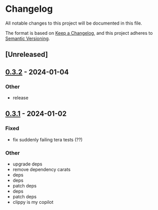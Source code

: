 # Changelog
All notable changes to this project will be documented in this file.

The format is based on [Keep a Changelog](https://keepachangelog.com/en/1.0.0/),
and this project adheres to [Semantic Versioning](https://semver.org/spec/v2.0.0.html).

## [Unreleased]

## [0.3.2](https://github.com/trillium-rs/trillium/compare/trillium-tera-v0.3.1...trillium-tera-v0.3.2) - 2024-01-04

### Other
- release

## [0.3.1](https://github.com/trillium-rs/trillium/compare/trillium-tera-v0.3.0...trillium-tera-v0.3.1) - 2024-01-02

### Fixed
- fix suddenly failing tera tests (??)

### Other
- upgrade deps
- remove dependency carats
- deps
- deps
- patch deps
- deps
- patch deps
- clippy is my copilot
